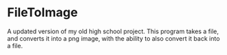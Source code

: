 # FileToImage
 A updated version of my old high school project. This program takes a file, and converts it into a png image, with the ability to also convert it back into a file.
